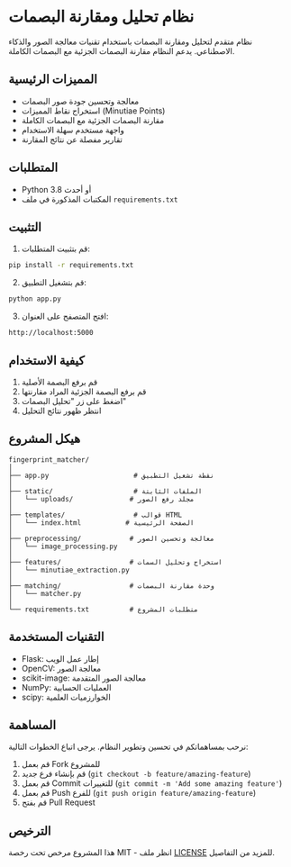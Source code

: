 # نظام تحليل ومقارنة البصمات

نظام متقدم لتحليل ومقارنة البصمات باستخدام تقنيات معالجة الصور والذكاء الاصطناعي. يدعم النظام مقارنة البصمات الجزئية مع البصمات الكاملة.

## المميزات الرئيسية

- معالجة وتحسين جودة صور البصمات
- استخراج نقاط المميزات (Minutiae Points)
- مقارنة البصمات الجزئية مع البصمات الكاملة
- واجهة مستخدم سهلة الاستخدام
- تقارير مفصلة عن نتائج المقارنة

## المتطلبات

- Python 3.8 أو أحدث
- المكتبات المذكورة في ملف `requirements.txt`

## التثبيت

1. قم بتثبيت المتطلبات:
```bash
pip install -r requirements.txt
```

2. قم بتشغيل التطبيق:
```bash
python app.py
```

3. افتح المتصفح على العنوان:
```
http://localhost:5000
```

## كيفية الاستخدام

1. قم برفع البصمة الأصلية
2. قم برفع البصمة الجزئية المراد مقارنتها
3. اضغط على زر "تحليل البصمات"
4. انتظر ظهور نتائج التحليل

## هيكل المشروع

```
fingerprint_matcher/
│
├── app.py                     # نقطة تشغيل التطبيق
│
├── static/                    # الملفات الثابتة
│   └── uploads/              # مجلد رفع الصور
│
├── templates/                 # قوالب HTML
│   └── index.html           # الصفحة الرئيسية
│
├── preprocessing/            # معالجة وتحسين الصور
│   └── image_processing.py
│
├── features/                 # استخراج وتحليل السمات
│   └── minutiae_extraction.py
│
├── matching/                 # وحدة مقارنة البصمات
│   └── matcher.py
│
└── requirements.txt          # متطلبات المشروع
```

## التقنيات المستخدمة

- Flask: إطار عمل الويب
- OpenCV: معالجة الصور
- scikit-image: معالجة الصور المتقدمة
- NumPy: العمليات الحسابية
- scipy: الخوارزميات العلمية

## المساهمة

نرحب بمساهماتكم في تحسين وتطوير النظام. يرجى اتباع الخطوات التالية:

1. قم بعمل Fork للمشروع
2. قم بإنشاء فرع جديد (`git checkout -b feature/amazing-feature`)
3. قم بعمل Commit للتغييرات (`git commit -m 'Add some amazing feature'`)
4. قم بعمل Push للفرع (`git push origin feature/amazing-feature`)
5. قم بفتح Pull Request

## الترخيص

هذا المشروع مرخص تحت رخصة MIT - انظر ملف [LICENSE](LICENSE) للمزيد من التفاصيل. 